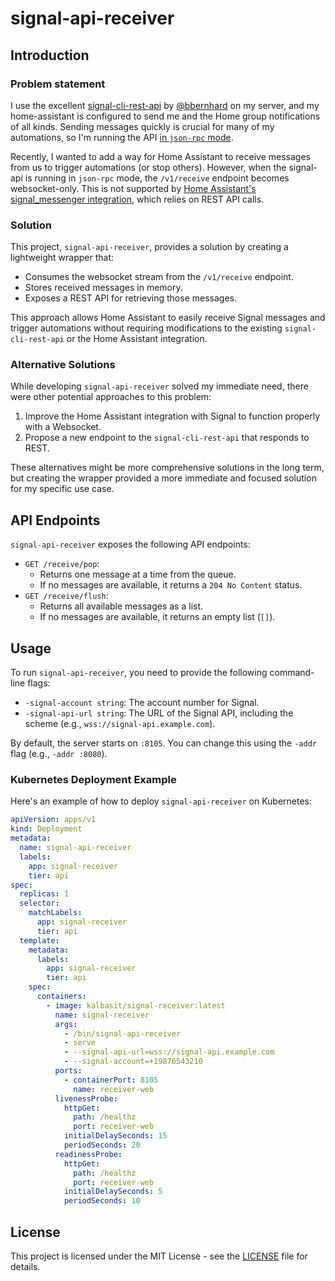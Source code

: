 # signal-api-receiver

## Introduction

### Problem statement

I use the excellent [signal-cli-rest-api] by [@bbernhard] on
my server, and my home-assistant is configured to send me and the Home group
notifications of all kinds. Sending messages quickly is crucial for many of my
automations, so I'm running the API [in `json-rpc` mode][exec-mode].

Recently, I wanted to add a way for Home Assistant to receive messages from us
to trigger automations (or stop others). However, when the signal-api is
running in `json-rpc` mode, the `/v1/receive` endpoint becomes websocket-only.
This is not supported by [Home Assistant's signal_messenger
integration][signal_messenger], which relies on REST API calls.

### Solution

This project, `signal-api-receiver`, provides a solution by creating a
lightweight wrapper that:

- Consumes the websocket stream from the `/v1/receive` endpoint.
- Stores received messages in memory.
- Exposes a REST API for retrieving those messages.

This approach allows Home Assistant to easily receive Signal messages and
trigger automations without requiring modifications to the existing
`signal-cli-rest-api` or the Home Assistant integration.

### Alternative Solutions

While developing `signal-api-receiver` solved my immediate need, there were
other potential approaches to this problem:

1. Improve the Home Assistant integration with Signal to function properly with a Websocket.
1. Propose a new endpoint to the `signal-cli-rest-api` that responds to REST.

These alternatives might be more comprehensive solutions in the long term, but
creating the wrapper provided a more immediate and focused solution for my
specific use case.

## API Endpoints

`signal-api-receiver` exposes the following API endpoints:

- `GET /receive/pop`:
  - Returns one message at a time from the queue.
  - If no messages are available, it returns a `204 No Content` status.
- `GET /receive/flush`:
  - Returns all available messages as a list.
  - If no messages are available, it returns an empty list (`[]`).

## Usage

To run `signal-api-receiver`, you need to provide the following command-line flags:

- `-signal-account string`: The account number for Signal.
- `-signal-api-url string`: The URL of the Signal API, including the scheme (e.g., `wss://signal-api.example.com`).

By default, the server starts on `:8105`. You can change this using the `-addr` flag (e.g., `-addr :8080`).

### Kubernetes Deployment Example

Here's an example of how to deploy `signal-api-receiver` on Kubernetes:

```yaml
apiVersion: apps/v1
kind: Deployment
metadata:
  name: signal-api-receiver
  labels:
    app: signal-receiver
    tier: api
spec:
  replicas: 1
  selector:
    matchLabels:
      app: signal-receiver
      tier: api
  template:
    metadata:
      labels:
        app: signal-receiver
        tier: api
    spec:
      containers:
        - image: kalbasit/signal-receiver:latest
          name: signal-receiver
          args:
            - /bin/signal-api-receiver
            - serve
            - --signal-api-url=wss://signal-api.example.com
            - --signal-account=+19876543210
          ports:
            - containerPort: 8105
              name: receiver-web
          livenessProbe:
            httpGet:
              path: /healthz
              port: receiver-web
            initialDelaySeconds: 15
            periodSeconds: 20
          readinessProbe:
            httpGet:
              path: /healthz
              port: receiver-web
            initialDelaySeconds: 5
            periodSeconds: 10
```

## License

This project is licensed under the MIT License - see the [LICENSE](/LICENSE) file for details.

[@bbernhard]: https://github.com/bbernhard
[exec-mode]: https://github.com/bbernhard/signal-cli-rest-api?tab=readme-ov-file#execution-modes
[signal-cli-rest-api]: https://github.com/bbernhard/signal-cli-rest-api
[signal_messenger]: https://www.home-assistant.io/integrations/signal_messenger/#sending-messages-to-signal-to-trigger-events
